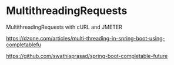 # MultithreadingRequests
MultithreadingRequests with cURL and JMETER

https://dzone.com/articles/multi-threading-in-spring-boot-using-completablefu

https://github.com/swathisprasad/spring-boot-completable-future
